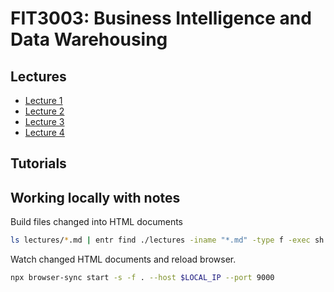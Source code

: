 # FIT3003: Business Intelligence and Data Warehousing

## Lectures

- [Lecture 1](/lectures/lecture-01.md)
- [Lecture 2](/lectures/lecture-02.md)
- [Lecture 3](/lectures/lecture-03.md)
- [Lecture 4](/lectures/lecture-04.md)

## Tutorials

## Working locally with notes

Build files changed into HTML documents

```bash
ls lectures/*.md | entr find ./lectures -iname "*.md" -type f -exec sh -c 'pandoc --katex -s "${0}" -o "./build/$(basename ${0%.md}.html)"' {} \;
```

Watch changed HTML documents and reload browser.

```bash
npx browser-sync start -s -f . --host $LOCAL_IP --port 9000
```
